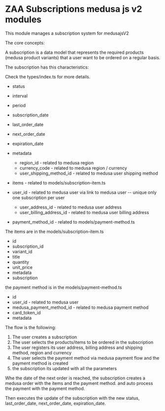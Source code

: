 # ZAA Subscriptions medusa js v2 modules

This module manages a subscription system for medusajsV2

The core concepts:

A subscription is a data model that represents the required products (medusa product variants) that a user want to be ordered on a regular basis.

The subscription has this characteristics:

Check the types/index.ts for more details.
- status
- interval
- period
- subscription_date
- last_order_date
- next_order_date
- expiration_date
- metadata
  - region_id - related to medusa region
  - currency_code - related to medusa region / currency
  - user_shipping_method_id - related to medusa user shipping method
- items - related to models/subscription-item.ts
- user_id - related to medusa user via link to medusa user -- unique only one subscription per user
  - user_address_id - related to medusa user address
  - user_billing_address_id - related to medusa user billing address
  

- payment_method_id - related to models/payment-method.ts

The items are in the models/subscription-item.ts

- id    
- subscription_id
- variant_id
- title
- quantity
- unit_price
- metadata
- subscription

the payment method is in the models/payment-method.ts

- id
- user_id - related to medusa user
- medusa_payment_method_id - related to medusa payment method
- card_token_id
- metadata


The flow is the following:

1. The user creates a subscription
2. The user selects the products/items to be ordered in the subscription
3. The user registers its user address, billing address and shipping method, region and currency
4. The user selects the payment method via medusa payment flow and the payment method is created
5. the subscription its updated with all the parameters

Whe the date of the next order is reached, the subscription creates a medusa order with the items and the payment method. and auto process the payment with the payment method.

Then executes the update of the subscription with the new status, last_order_date, next_order_date, expiration_date.